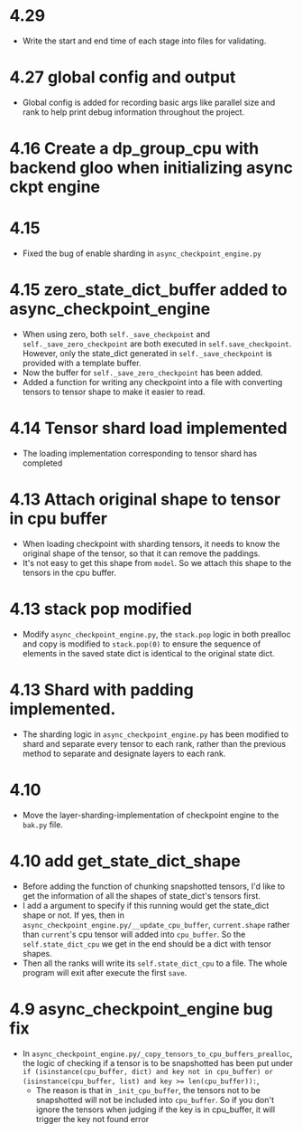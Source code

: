 # 4.29
- Write the start and end time of each stage into files for validating.


# 4.27 global config and output
- Global config is added for recording basic args like parallel size and rank to help print debug information throughout the project.

# 4.16 Create a dp_group_cpu with backend gloo when initializing async ckpt engine 

# 4.15
- Fixed the bug of enable sharding in `async_checkpoint_engine.py`

# 4.15 zero_state_dict_buffer added to async_checkpoint_engine
- When using zero, both `self._save_checkpoint` and `self._save_zero_checkpoint` are both executed in `self.save_checkpoint`. However, only the state_dict generated in `self._save_checkpoint` is provided with a template buffer. 
- Now the buffer for `self._save_zero_checkpoint` has been added.
- Added a function for writing any checkpoint into a file with converting tensors to tensor shape to make it easier to read.

# 4.14 Tensor shard load implemented
- The loading implementation corresponding to tensor shard has completed

# 4.13 Attach original shape to tensor in cpu buffer
- When loading checkpoint with sharding tensors, it needs to know the original shape of the tensor, so that it can remove the paddings. 
- It's not easy to get this shape from `model`. So we attach this shape to the tensors in the cpu buffer.

# 4.13 stack pop modified
- Modify `async_checkpoint_engine.py`, the `stack.pop` logic in both prealloc and copy is modified to `stack.pop(0)` to ensure the sequence of elements in the saved state dict is identical to the original state dict.

# 4.13 Shard with padding implemented.
- The sharding logic in `async_checkpoint_engine.py` has been modified to shard and separate every tensor to each rank, rather than the previous method to separate and designate layers to each rank.

# 4.10
- Move the layer-sharding-implementation of checkpoint engine to the `bak.py` file. 

# 4.10 add get_state_dict_shape
- Before adding the function of chunking snapshotted tensors, I'd like to get the information of all the shapes of state_dict's tensors first.
- I add a argument to specify if this running would get the state_dict shape or not. If yes, then in `async_checkpoint_engine.py/__update_cpu_buffer`, `current.shape` rather than `current`'s cpu tensor will added into `cpu_buffer`. So the `self.state_dict_cpu`
 we get in the end should be a dict with tensor shapes.
- Then all the ranks will write its `self.state_dict_cpu` to a file. The whole program will exit after execute the first `save`.

# 4.9 async_checkpoint_engine bug fix

- In `async_checkpoint_engine.py/_copy_tensors_to_cpu_buffers_prealloc`, the logic of checking if a tensor is to be snapshotted has been put under `if (isinstance(cpu_buffer, dict) and key not in cpu_buffer) or (isinstance(cpu_buffer, list) and key >= len(cpu_buffer)):`, 
    - The reason is that in `_init_cpu_buffer`, the tensors not to be snapshotted will not be included into `cpu_buffer`. So if you don't ignore the tensors when judging if the key is in cpu_buffer, it will trigger the key not found error


